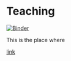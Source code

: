 # Teaching

[![Binder](https://mybinder.org/badge_logo.svg)](https://mybinder.org/v2/gh/jmsevillam/Teaching/master)

This is the place where

[link](https://jmsevillam.github.io/Teaching/Page/)
